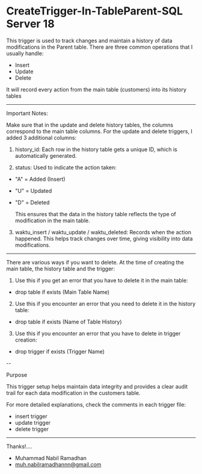 # CreateTrigger-In-TableParent-SQL Server 18

This trigger is used to track changes and maintain a history of data modifications in the Parent table.
There are three common operations that I usually handle:

- Insert
- Update
- Delete


It will record every action from the main table (customers) into its history tables

---

Important Notes:

Make sure that in the update and delete history tables, the columns correspond to the main table columns.
For the update and delete triggers, I added 3 additional columns:


1. history_id:
Each row in the history table gets a unique ID, which is automatically generated.


2. status:
Used to indicate the action taken:

- "A" = Added (Insert)
- "U" = Updated
- "D" = Deleted
  
  This ensures that the data in the history table reflects the type of modification in the main table.


3. waktu_insert / waktu_update / waktu_deleted:
Records when the action happened.
This helps track changes over time, giving visibility into data modifications.


---

There are various ways if you want to delete. At the time of creating the main table, the history table and the trigger:

1. Use this if you get an error that you have to delete it in the main table:

- drop table if exists (Main Table Name)

2. Use this if you encounter an error that you need to delete it in the history table:

- drop table if exists (Name of Table History)

3. Use this if you encounter an error that you have to delete in trigger creation: 

- drop trigger if exists (Trigger Name)


--

Purpose

This trigger setup helps maintain data integrity and provides a clear audit trail for each data modification in the customers table.

For more detailed explanations, check the comments in each trigger file:

- insert trigger
- update trigger
- delete trigger



---

Thanks!....
- Muhammad Nabil Ramadhan
- muh.nabilramadhannn@gmail.com
